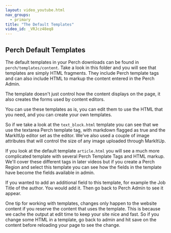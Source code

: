 ```yaml
---
layout: video_youtube.html
nav_groups:
  - primary
title: "The Default Templates"
video_id: _VRJcz48eq8
---
```


## Perch Default Templates

The default templates in your Perch downloads can be found in `perch/templates/content`. Take a look in this folder and you will see that templates are simply HTML fragments. They include Perch template tags and can also include HTML to markup the content entered in the Perch Admin.

The template doesn't just control how the content displays on the page, it also creates the forms used by content editors.

You can use these templates as is, you can edit them to use the HTML that you need, and you can create your own templates.

So if we take a look at the `text_block.html` template you can see that we use the textarea Perch template tag, with markdown flagged as true and the MarkItUp editor set as the editor. We've also used a couple of image attributes that will control the size of any image uploaded through MarkItUp.

If you look at the default template `article.html` you will see a much more complicated template with several Perch Template Tags and HTML markup. We'll cover these different tags in later videos but if you create a Perch Region and select this template you can see how the fields in the template have become the fields available in admin.

If you wanted to add an additional field to this template, for example the Job Title of the author. You would add it. Then go back to Perch Admin to see it appear.

One tip for working with templates, changes only happen to the website content if you reserve the content that uses the template. This is because we cache the output at edit time to keep your site nice and fast. So if you change some HTML in a template, go back to admin and hit save on the content before reloading your page to see the change.

